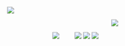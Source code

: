 <p align="center">

 ![](https://files.catbox.moe/g0ld9l.gif)
</p>

<p align="center">

 <img src="https://files.catbox.moe/6crck9.png"/>
</p>


<p align="center">

‎ ‎ ‎ ‎ ‎ ‎ ‎ ‎ ‎ ‎ ‎ ‎‎  ‎ ‎ ‎ ‎ ‎ ‎ ‎ ‎ ‎ ‎ ‎ ‎ ‎‎ ‎ ‎ ‎![](https://files.catbox.moe/274mu3.png)  ‎ ‎ ‎ ‎  ‎  ‎ ‎ ‎  [![](https://files.catbox.moe/0qpeqn.png)](https://rentry.co/given)  [![](https://files.catbox.moe/14udn6.png)](https://retrospring.net/@chibana)  [![](https://files.catbox.moe/7gkbcm.png)](https://mio.atabook.org) 
</p>


